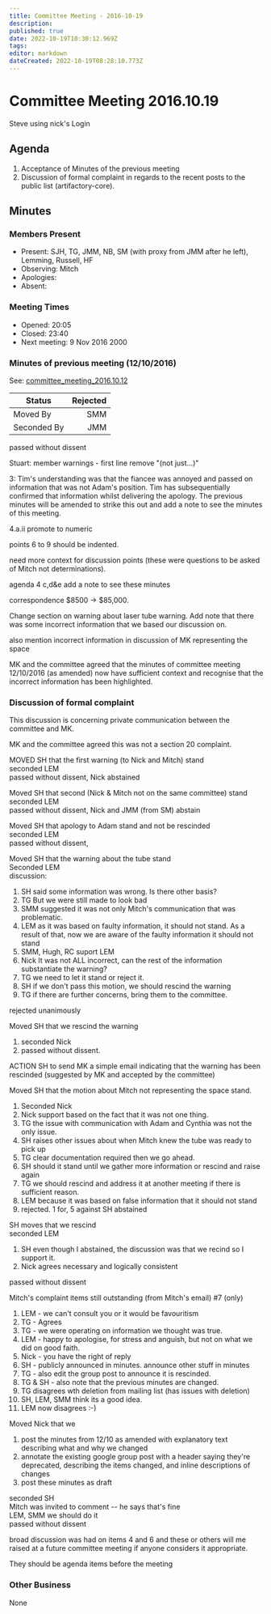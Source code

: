 ```yaml
---
title: Committee Meeting - 2016-10-19
description: 
published: true
date: 2022-10-19T10:30:12.969Z
tags: 
editor: markdown
dateCreated: 2022-10-19T08:28:10.773Z
---
```


# Committee Meeting 2016.10.19

Steve using nick's Login

## Agenda

1.  Acceptance of Minutes of the previous meeting
2.  Discussion of formal complaint in regards to the recent posts to the public list (artifactory-core).

## Minutes

### Members Present

-   Present: SJH, TG, JMM, NB, SM (with proxy from JMM after he left), Lemming, Russell, HF
-   Observing: Mitch
-   Apologies:
-   Absent:

### Meeting Times

-   Opened: 20:05
-   Closed: 23:40
-   Next meeting: 9 Nov 2016 2000

### Minutes of previous meeting (12/10/2016)

See: [committee_meeting_2016.10.12](/committee/committee_meeting_2016.10.12)

| Status      | Rejected |
|-------------|---------:|
| Moved By    |      SMM |
| Seconded By |      JMM |

passed without dissent

Stuart: member warnings - first line remove "(not just...)"

3: Tim's understanding was that the fiancee was annoyed and passed on information that was not Adam's position. Tim has subsequentially confirmed that information whilst delivering the apology. The previous minutes will be amended to strike this out and add a note to see the minutes of this meeting.

4.a.ii promote to numeric

points 6 to 9 should be indented.

need more context for discussion points (these were questions to be asked of Mitch not determinations).

agenda 4 c,d&e add a note to see these minutes

correspondence \$8500 -\> \$85,000.

Change section on warning about laser tube warning. Add note that there was some incorrect information that we based our discussion on.

also mention incorrect information in discussion of MK representing the space

MK and the committee agreed that the minutes of committee meeting 12/10/2016 (as amended) now have sufficient context and recognise that the incorrect information has been highlighted.

### Discussion of formal complaint

This discussion is concerning private communication between the committee and MK.

MK and the committee agreed this was not a section 20 complaint.

MOVED SH that the first warning (to Nick and Mitch) stand  
seconded LEM  
passed without dissent, Nick abstained

Moved SH that second (Nick & Mitch not on the same committee) stand  
seconded LEM  
passed without dissent, Nick and JMM (from SM) abstain

Moved SH that apology to Adam stand and not be rescinded  
seconded LEM  
passed without dissent,

Moved SH that the warning about the tube stand  
Seconded LEM  
discussion:

1.  SH said some information was wrong. Is there other basis?
2.  TG But we were still made to look bad
3.  SMM suggested it was not only Mitch's communication that was problematic.
4.  LEM as it was based on faulty information, it should not stand. As a result of that, now we are aware of the faulty information it should not stand
5.  SMM, Hugh, RC suport LEM
6.  Nick It was not ALL incorrect, can the rest of the information substantiate the warning?
7.  TG we need to let it stand or reject it.
8.  SH if we don't pass this motion, we should rescind the warning
9.  TG if there are further concerns, bring them to the committee.

rejected unanimously

Moved SH that we rescind the warning

1.  seconded Nick
2.  passed without dissent.

ACTION SH to send MK a simple email indicating that the warning has been rescinded (suggested by MK and accepted by the committee)

Moved SH that the motion about Mitch not representing the space stand.

1.  Seconded Nick
2.  Nick support based on the fact that it was not one thing.
3.  TG the issue with communication with Adam and Cynthia was not the only issue.
4.  SH raises other issues about when Mitch knew the tube was ready to pick up
5.  TG clear documentation required then we go ahead.
6.  SH should it stand until we gather more information or rescind and raise again
7.  TG we should rescind and address it at another meeting if there is sufficient reason.
8.  LEM because it was based on false information that it should not stand
9.  rejected. 1 for, 5 against SH abstained

SH moves that we rescind  
seconded LEM  

1.  SH even though I abstained, the discussion was that we recind so I support it.
2.  Nick agrees necessary and logically consistent

passed without dissent

Mitch's complaint items still outstanding (from Mitch's email) \#7 (only)

1.  LEM - we can't consult you or it would be favouritism
2.  TG - Agrees
3.  TG - we were operating on information we thought was true.
4.  LEM - happy to apologise, for stress and anguish, but not on what we did on good faith.
5.  Nick - you have the right of reply
6.  SH - publicly announced in minutes. announce other stuff in minutes
7.  TG - also edit the group post to announce it is rescinded.
8.  TG & SH - also note that the previous minutes are changed.
9.  TG disagrees wth deletion from mailing list (has issues with deletion)
10. SH, LEM, SMM think its a good idea.
11. LEM now disagrees :-)

Moved Nick that we

1.  post the minutes from 12/10 as amended with explanatory text describing what and why we changed
2.  annotate the existing google group post with a header saying they're deprecated, describing the items changed, and inline descriptions of changes
3.  post these minutes as draft

seconded SH  
Mitch was invited to comment -- he says that's fine  
LEM, SMM we should do it  
passed without dissent

broad discussion was had on items 4 and 6 and these or others will me raised at a future committee meeting if anyone considers it appropriate.

They should be agenda items before the meeting

### Other Business

None
